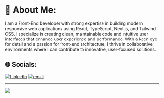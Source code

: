 # 💫 About Me:
I am a Front-End Developer with strong expertise in building modern, responsive web applications using React, TypeScript, Next.js, and Tailwind CSS. I specialize in creating clean, maintainable code and intuitive user interfaces that enhance user experience and performance. With a keen eye for detail and a passion for front-end architecture, I thrive in collaborative environments where I can contribute to innovative, user-focused solutions.


## 🌐 Socials:
[![LinkedIn](https://img.shields.io/badge/LinkedIn-%230077B5.svg?logo=linkedin&logoColor=white)](https://linkedin.com/in/https://www.linkedin.com/in/edward-ogheneochuko/) [![email](https://img.shields.io/badge/Email-D14836?logo=gmail&logoColor=white)](mailto:headiesed@gmail.com) 


---
[![](https://visitcount.itsvg.in/api?id=edwardogheneochuko&icon=0&color=0)](https://visitcount.itsvg.in)

<!-- Proudly created with GPRM ( https://gprm.itsvg.in ) -->
